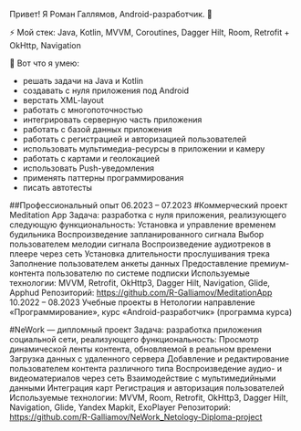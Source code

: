 Привет! Я Роман Галлямов, Android-разработчик. 🌿

⚡ Мой стек: Java, Kotlin, MVVM, Coroutines, Dagger Hilt, Room, Retrofit + OkHttp, Navigation

🚀 Вот что я умею:
- решать задачи на Java и Kotlin
- создавать с нуля приложения под Android
- верстать XML-layout
- работать с многопоточностью
- интегрировать серверную часть приложения
- работать с базой данных приложения
- работать с регистрацией и авторизацией пользователей
- использовать мультимедиа-ресурсы в приложении и камеру
- работать с картами и геолокацией
- использовать Push-уведомления
- применять паттерны программирования
- писать автотесты

##Профессиональный опыт
06.2023 – 07.2023
#Коммерческий проект
Meditation App
Задача: разработка с нуля приложения, реализующего следующую функциональность: 
Установка и управление временем будильника
Воспроизведение запланированного сигнала
Выбор пользователем мелодии сигнала
Воспроизведение аудиотреков в плеере через сеть
Установка длительности прослушивания трека 
Заполнение пользователем анкеты данных
Предоставление премиум-контента пользователю по системе подписки
Используемые технологии: MVVM, Retrofit, OkHttp3, Dagger Hilt, Navigation, Glide, Apphud
Репозиторий: https://github.com/R-Galliamov/MeditationApp
10.2022 – 08.2023
Учебные проекты в Нетологии
направление «Программирование», курс «Android-разработчик» (программа курса)

#NeWork — дипломный проект
Задача: разработка приложения социальной сети, реализующего функциональность:
Просмотр динамической ленты контента, обновляемой в реальном времени
Загрузка данных с удаленного сервера
Добавление и редактирование пользователем контента различного типа
Воспроизведение аудио- и видеоматериалов через сеть
Взаимодействие с мультимедийными данными
Интеграция карт
Регистрация и авторизация пользователей
Используемые технологии: MVVM, Room, Retrofit, OkHttp3, Dagger Hilt, Navigation, Glide, Yandex Mapkit, ExoPlayer
Репозиторий: https://github.com/R-Galliamov/NeWork_Netology-Diploma-project
